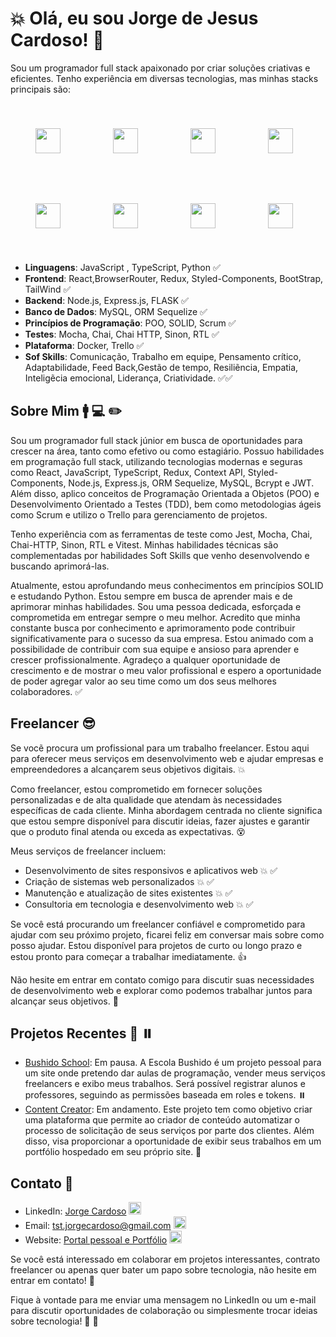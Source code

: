 # 💥 Olá, eu sou Jorge de Jesus Cardoso! 👋

Sou um programador full stack apaixonado por criar soluções criativas e eficientes. Tenho experiência em diversas tecnologias, mas minhas stacks principais são:

<img src="https://cdn3.iconfinder.com/data/icons/logos-and-brands-adobe/512/267_Python-512.png" style="width: 40px; heigth: 40px; margin: 40px" />      <img src="https://cdn.iconscout.com/icon/free/png-256/free-typescript-1174965.png?f=webp" style="width: 40px; heigth: 40px; margin: 40px" />      <img src="https://icons.veryicon.com/png/o/business/vscode-program-item-icon/javascript-3.png" style="width: 40px; heigth: 40px; margin: 40px" />      <img src="https://cdn.iconscout.com/icon/free/png-256/free-react-1-282599.png?f=webp" style="width: 40px; heigth: 40px; margin: 40px" />      <img src="https://static-00.iconduck.com/assets.00/node-js-icon-454x512-nztofx17.png" style="width: 40px; heigth: 40px; margin: 40px" />      <img src="https://ih1.redbubble.net/image.438908244.6144/bg,f8f8f8-flat,750x,075,f-pad,750x1000,f8f8f8.u2.jpg" style="width: 40px; heigth: 40px; margin: 40px" />      <img src="https://cdn-icons-png.flaticon.com/512/919/919836.png" style="width: 40px; heigth: 40px; margin: 40px" />      <img src="https://open-telemetry.github.io/opentelemetry-sqlcommenter/images/sequelize-logo.png" style="width: 40px; heigth: 40px; margin: 40px" />

- **Linguagens**: JavaScript , TypeScript, Python ✅
- **Frontend**: React,BrowserRouter, Redux, Styled-Components, BootStrap, TailWind ✅
- **Backend**: Node.js, Express.js, FLASK ✅
- **Banco de Dados**: MySQL, ORM Sequelize ✅
- **Princípios de Programação**: POO, SOLID, Scrum ✅
- **Testes**: Mocha, Chai, Chai HTTP, Sinon, RTL ✅
- **Plataforma**: Docker, Trello ✅
- **Sof Skills**: Comunicação, Trabalho em equipe, Pensamento crítico, Adaptabilidade, Feed Back,Gestão de tempo, Resiliẽncia, Empatia, Inteligẽcia emocional, Liderança, Criatividade. ✅✅

## Sobre Mim 🚹 💻 ✏️

Sou um programador full stack júnior em busca de oportunidades para crescer na área, tanto como efetivo ou como estagiário. Possuo habilidades em programação full stack, utilizando tecnologias modernas e seguras como React, JavaScript, TypeScript, Redux, Context API, Styled-Components, Node.js, Express.js, ORM Sequelize, MySQL, Bcrypt e JWT. Além disso, aplico conceitos de Programação Orientada a Objetos (POO) e Desenvolvimento Orientado a Testes (TDD), bem como metodologias ágeis como Scrum e utilizo o Trello para gerenciamento de projetos.

Tenho experiência com as ferramentas de teste como Jest, Mocha, Chai, Chai-HTTP, Sinon, RTL e Vitest. Minhas habilidades técnicas são complementadas por habilidades Soft Skills que venho desenvolvendo e buscando aprimorá-las.

Atualmente, estou aprofundando meus conhecimentos em princípios SOLID e estudando Python. Estou sempre em busca de aprender mais e de aprimorar minhas habilidades. Sou uma pessoa dedicada, esforçada e comprometida em entregar sempre o meu melhor. Acredito que minha constante busca por conhecimento e aprimoramento pode contribuir significativamente para o sucesso da sua empresa.
Estou animado com a possibilidade de contribuir com sua equipe e ansioso para aprender e crescer profissionalmente. Agradeço a qualquer oportunidade de crescimento e de mostrar o meu valor profissional e espero a oportunidade de poder agregar valor ao seu time como um dos seus melhores colaboradores. ✅

## Freelancer 😎  

Se vocẽ procura um profissional para um trabalho freelancer. Estou aqui para oferecer meus serviços em desenvolvimento web e ajudar empresas e empreendedores a alcançarem seus objetivos digitais. 💥

Como freelancer, estou comprometido em fornecer soluções personalizadas e de alta qualidade que atendam às necessidades específicas de cada cliente. Minha abordagem centrada no cliente significa que estou sempre disponível para discutir ideias, fazer ajustes e garantir que o produto final atenda ou exceda as expectativas. 😵

Meus serviços de freelancer incluem:

  - Desenvolvimento de sites responsivos e aplicativos web 💥 ✅
  - Criação de sistemas web personalizados 💥 ✅
  - Manutenção e atualização de sites existentes 💥 ✅
  - Consultoria em tecnologia e desenvolvimento web 💥 ✅

Se você está procurando um freelancer confiável e comprometido para ajudar com seu próximo projeto, ficarei feliz em conversar mais sobre como posso ajudar. Estou disponível para projetos de curto ou longo prazo e estou pronto para começar a trabalhar imediatamente. 👍

Não hesite em entrar em contato comigo para discutir suas necessidades de desenvolvimento web e explorar como podemos trabalhar juntos para alcançar seus objetivos. 👊

## Projetos Recentes 🔄 ⏸️

- [Bushido School](https://github.com/jorgejesuscardoso/bushido_high_school):  Em pausa. A Escola Bushido é um projeto pessoal para um site onde pretendo dar aulas de programação, vender meus serviços freelancers e exibo meus trabalhos. Será possível registrar alunos e professores, seguindo as permissões baseada em roles e tokens. ⏸️
- [Content Creator](https://github.com/jorgejesuscardoso/content_creator): Em andamento. Este projeto tem como objetivo criar uma plataforma que permite ao criador de conteúdo automatizar o processo de solicitação de seus serviços por parte dos clientes. Além disso, visa proporcionar a oportunidade de exibir seus trabalhos em um portfólio hospedado em seu próprio site. 🔄

## Contato 📧

- LinkedIn: [Jorge Cardoso]([link](https://www.linkedin.com/in/jorgejesuscardoso/)) <img src="https://static-00.iconduck.com/assets.00/linkedin-icon-1024x1024-net2o24e.png" style="width: 20px; heigth: 20px" />
- Email: tst.jorgecardoso@gmail.com <img src="https://logowik.com/content/uploads/images/gmail-new-icon5198.jpg" style="width: 20px; heigth: 20px" />
- Website: [Portal pessoal e Portfólio](https://cndev.netlify.app/) <img src="https://cdn-icons-png.flaticon.com/512/5602/5602732.png" style="width: 20px; heigth: 20px" />

Se você está interessado em colaborar em projetos interessantes, contrato freelancer ou apenas quer bater um papo sobre tecnologia, não hesite em entrar em contato! 🚀

Fique à vontade para me enviar uma mensagem no LinkedIn ou um e-mail para discutir oportunidades de colaboração ou simplesmente trocar ideias sobre tecnologia! 🚀 👊
